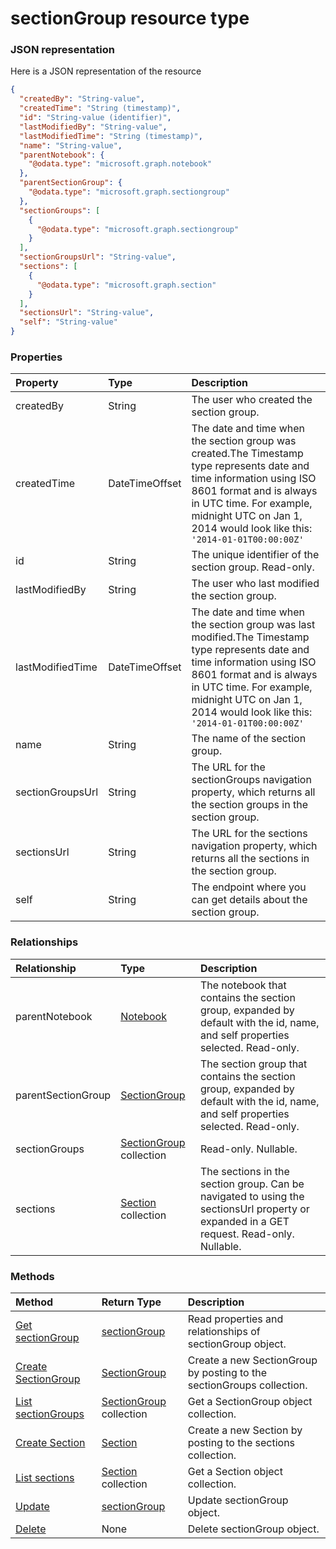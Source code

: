 # sectionGroup resource type



### JSON representation

Here is a JSON representation of the resource

<!-- {
  "blockType": "resource",
  "optionalProperties": [
    "parentNotebook",
    "parentSectionGroup",
    "sectionGroups",
    "sections"
  ],
  "@odata.type": "microsoft.graph.sectiongroup"
}-->

```json
{
  "createdBy": "String-value",
  "createdTime": "String (timestamp)",
  "id": "String-value (identifier)",
  "lastModifiedBy": "String-value",
  "lastModifiedTime": "String (timestamp)",
  "name": "String-value",
  "parentNotebook": {
    "@odata.type": "microsoft.graph.notebook"
  },
  "parentSectionGroup": {
    "@odata.type": "microsoft.graph.sectiongroup"
  },
  "sectionGroups": [
    {
      "@odata.type": "microsoft.graph.sectiongroup"
    }
  ],
  "sectionGroupsUrl": "String-value",
  "sections": [
    {
      "@odata.type": "microsoft.graph.section"
    }
  ],
  "sectionsUrl": "String-value",
  "self": "String-value"
}

```
### Properties
| Property	   | Type	|Description|
|:---------------|:--------|:----------|
|createdBy|String|The user who created the section group.|
|createdTime|DateTimeOffset|The date and time when the section group was created.The Timestamp type represents date and time information using ISO 8601 format and is always in UTC time. For example, midnight UTC on Jan 1, 2014 would look like this: `'2014-01-01T00:00:00Z'`|
|id|String|The unique identifier of the section group. Read-only.|
|lastModifiedBy|String|The user who last modified the section group.|
|lastModifiedTime|DateTimeOffset|The date and time when the section group was last modified.The Timestamp type represents date and time information using ISO 8601 format and is always in UTC time. For example, midnight UTC on Jan 1, 2014 would look like this: `'2014-01-01T00:00:00Z'`|
|name|String|The name of the section group.|
|sectionGroupsUrl|String|The URL for the sectionGroups navigation property, which returns all the section groups in the section group.|
|sectionsUrl|String|The URL for the sections navigation property, which returns all the sections in the section group.|
|self|String|The endpoint where you can get details about the section group.|

### Relationships
| Relationship | Type	|Description|
|:---------------|:--------|:----------|
|parentNotebook|[Notebook](notebook.md)|The notebook that contains the section group, expanded by default with the id, name, and self properties selected. Read-only.|
|parentSectionGroup|[SectionGroup](sectiongroup.md)|The section group that contains the section group, expanded by default with the id, name, and self properties selected. Read-only.|
|sectionGroups|[SectionGroup](sectiongroup.md) collection| Read-only. Nullable.|
|sections|[Section](section.md) collection|The sections in the section group. Can be navigated to using the sectionsUrl property or expanded in a GET request. Read-only. Nullable.|

### Methods

| Method		   | Return Type	|Description|
|:---------------|:--------|:----------|
|[Get sectionGroup](../api/sectiongroup_get.md) | [sectionGroup](sectiongroup.md) |Read properties and relationships of sectionGroup object.|
|[Create SectionGroup](../api/sectiongroup_post_sectiongroups.md) |[SectionGroup](sectiongroup.md)| Create a new SectionGroup by posting to the sectionGroups collection.|
|[List sectionGroups](../api/sectiongroup_list_sectiongroups.md) |[SectionGroup](sectiongroup.md) collection| Get a SectionGroup object collection.|
|[Create Section](../api/sectiongroup_post_sections.md) |[Section](section.md)| Create a new Section by posting to the sections collection.|
|[List sections](../api/sectiongroup_list_sections.md) |[Section](section.md) collection| Get a Section object collection.|
|[Update](../api/sectiongroup_update.md) | [sectionGroup](sectiongroup.md)	|Update sectionGroup object. |
|[Delete](../api/sectiongroup_delete.md) | None |Delete sectionGroup object. |

<!-- uuid: 8fcb5dbc-d5aa-4681-8e31-b001d5168d79
2015-10-25 14:57:30 UTC -->
<!-- {
  "type": "#page.annotation",
  "description": "sectionGroup resource",
  "keywords": "",
  "section": "documentation",
  "tocPath": ""
}-->